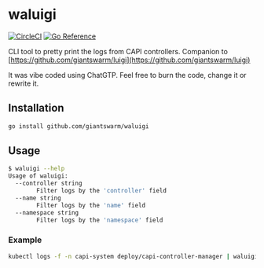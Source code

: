 # waluigi

[![CircleCI](https://dl.circleci.com/status-badge/img/gh/giantswarm/waluigi/tree/main.svg?style=svg)](https://dl.circleci.com/status-badge/redirect/gh/giantswarm/waluigi/tree/main)
[![Go Reference](https://pkg.go.dev/badge/github.com/giantswarm/waluigi.svg)](https://pkg.go.dev/github.com/giantswarm/waluigi)


CLI tool to pretty print the logs from CAPI controllers. Companion to [https://github.com/giantswarm/luigi](https://github.com/giantswarm/luigi)

It was vibe coded using ChatGTP. Feel free to burn the code, change it or rewrite it.

## Installation
```bash
go install github.com/giantswarm/waluigi
```

## Usage

```bash
$ waluigi --help
Usage of waluigi:
  --controller string
    	Filter logs by the 'controller' field
  --name string
    	Filter logs by the 'name' field
  --namespace string
    	Filter logs by the 'namespace' field
```

### Example

```bash
kubectl logs -f -n capi-system deploy/capi-controller-manager | waluigi
```
